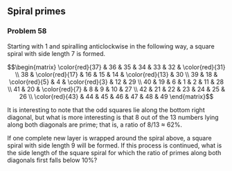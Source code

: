 ﻿## Spiral primes
### Problem 58

Starting with 1 and spiralling anticlockwise in the following way, a square spiral with side length 7 is formed.

$$\begin{matrix}
\color{red}{37} & 36 & 35 & 34 & 33 & 32 & \color{red}{31} \\
38 & \color{red}{17} & 16 & 15 & 14 & \color{red}{13} & 30 \\
39 & 18 & \color{red}{5} & 4 & \color{red}{3} & 12 & 29 \\
40 & 19 & 6 & 1 & 2 & 11 & 28 \\
41 & 20 & \color{red}{7} & 8 & 9 & 10 & 27 \\
42 & 21 & 22 & 23 & 24 & 25 & 26 \\
\color{red}{43} & 44 & 45 & 46 & 47 & 48 & 49
\end{matrix}$$

It is interesting to note that the odd squares lie along the bottom right diagonal, but what is more interesting is that 8 out of the 13 numbers lying along both diagonals are prime; that is, a ratio of 8/13 ≈ 62%.

If one complete new layer is wrapped around the spiral above, a square spiral with side length 9 will be formed. If this process is continued, what is the side length of the square spiral for which the ratio of primes along both diagonals first falls below 10%?
